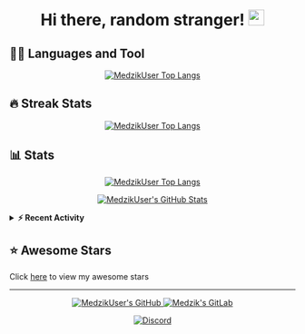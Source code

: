 <h1 align="center">
  Hi there, random stranger!
  <img src="https://cdn.magicuser.cf/Zw2ELB8.gif" width="28">
</h1>

## 👨‍💻 Languages and Tool

<p align="center">
  <a href="https://github.com/anuraghazra/github-readme-stats">
    <img alt="MedzikUser Top Langs" src="https://github-readme-stats.vercel.app/api/top-langs/?username=MedzikUser&theme=radical&count_private=true&layout=compact" />
  </a>
</p>

## 🔥 Streak Stats

<p align="center">
  <a href="https://git.io/streak-stats">
    <img alt="MedzikUser Top Langs" src="https://github-readme-streak-stats.herokuapp.com/?user=MedzikUser&theme=dracula" />
  </a>
</p>

## 📊 Stats

<p align="center">
  <a href="https://git.io/JEwT2">
    <img alt="MedzikUser Top Langs" src="https://activity-graph.herokuapp.com/graph?username=MedzikUser&bg_color=1F222E&color=F8D866&line=F85D7F&point=FFFFFF&hide_border=true" />
  </a>
</p>

<p align="center">
  <a href="https://git.io/JJmN9">
    <img alt="MedzikUser's GitHub Stats" src="https://github-readme-stats.vercel.app/api?username=MedzikUser&show_icons=true&theme=radical&line_height=27&include_all_commits=true&count_private=true" />
  </a>
</p>

<details>
<summary><b>⚡ Recent Activity</b></summary>

<!--START_SECTION:activity-->
1. 🗣 Commented on [#4236](https://github.com/tauri-apps/tauri/issues/4236) in [tauri-apps/tauri](https://github.com/tauri-apps/tauri)
2. 🗣 Commented on [#4236](https://github.com/tauri-apps/tauri/issues/4236) in [tauri-apps/tauri](https://github.com/tauri-apps/tauri)
3. ❗️ Opened issue [#4236](https://github.com/tauri-apps/tauri/issues/4236) in [tauri-apps/tauri](https://github.com/tauri-apps/tauri)
4. ❗️ Opened issue [#8904](https://github.com/rust-lang/rust-clippy/issues/8904) in [rust-lang/rust-clippy](https://github.com/rust-lang/rust-clippy)
5. 💪 Opened PR [#5](https://github.com/TheKozax/playit-agent/pull/5) in [TheKozax/playit-agent](https://github.com/TheKozax/playit-agent)
<!--END_SECTION:activity-->

</details>

## ⭐ Awesome Stars
Click [here](AWESOME-STARS.md) to view my awesome stars

---

<p align="center">
  <a href="https://github.com/MedzikUser">
    <img alt="MedzikUser's GitHub" src="https://img.shields.io/badge/GitHub-100000?style=for-the-badge&logo=github&logoColor=white" />
  </a>
  <a href="https://gitlab.com/Medzik">
    <img alt="Medzik's GitLab" src="https://img.shields.io/badge/GitLab-330F63?style=for-the-badge&logo=gitlab&logoColor=white" />
  </a>
</p>


<p align="center">
  <a href="https://discord.com/users/695958092130680923">
    <img alt="Discord" src="https://lanyard.cnrad.dev/api/695958092130680923?animated=true" />
  </a>
</p>
